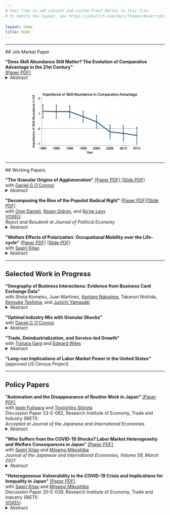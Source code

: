 ```yaml
---
# Feel free to add content and custom Front Matter to this file.
# To modify the layout, see https://jekyllrb.com/docs/themes/#overriding-theme-defaults

layout: home
title: Home
---
```

<hr>
## Job Market Paper

**"Does Skill Abundance Still Matter? The Evolution of Comparative Advantage in the 21st Century"**<a href="/files/research/KIKUCHI-skill-trade.pdf" target="_blank"> <br>
 [Paper PDF]</a> <details style="margin-bottom: 15px; margin-top: -15px">
	<summary>Abstract</summary>
	This paper documents that skill-abundant countries no longer have a comparative advantage in skill-intensive sectors. While this empirical relationship was strong, it weakened in the 1990s and disappeared by the 2000s. The decline is only evident in countries and sectors with high automation, with no significant variation due to offshoring. Using a quantitative trade model incorporating both automation and offshoring, I confirm that observed changes in automation can account for the evolution of comparative advantage while observed changes in offshoring cannot. Through the lens of the same model, I draw implications for the relationship between technology and inequality: automation increases skill premia in high-automation, developed countries and increases welfare globally, while offshoring has smaller, more evenly distributed welfare gains.
</details>

<div style="text-align: center;">
  <img src="/files/research/grv_base_webpage.png" alt="Figure from Job Market Paper" style="max-width: 70%; height: auto; margin-top: 1rem;">
</div>

<hr>
## Working Papers

**"The Granular Origins of Agglomeration"**<a href="/files/research/KIKUCHI-OCONNOR-granular-spatial.pdf" target="_blank"> [Paper PDF]</a><a href="/files/research/slide-KIKUCHI-OCONNOR-granular-spatial.pdf" target="_blank"> [Slide PDF]</a><br>
with  <a href="https://www.danielgoconnor.com" target="_blank">Daniel G O'Connor</a><br>
<details style="margin-bottom: 15px; margin-top: -15px">
	<summary>Abstract</summary>
	A few large firms dominate many local labor markets. How does that granularity affect the geography of economic activity? And what does it mean for the efficiency of firm entry? To answer these questions, we propose a new economic geography model featuring granular firms subject to idiosyncratic shocks. We show that average wages increase in the size of the local labor market due to that granularity, and provide a sufficient statistic for the contribution of our mechanism. We further prove that too few firms enter in equilibrium. Using Japanese administrative data on manufacturing, we provide evidence consistent with our mechanism and quantify it. Our mechanism implies that markets with around 2 firms per sector have an elasticity of wages to population of 0.05 and firms capture only 85\% of their contribution to production in profits. In large markets like Tokyo, the elasticity is around 0.001, and firm entry is approximately efficient. Enacting optimal place-based industrial policy would increase the number of firms in modest-sized cities by more than 30\% and actually decrease the number of firms and people in Tokyo.
</details>

**"Decomposing the Rise of the Populist Radical Right"** <a href="/files/research/DGKL-Populism.pdf" target="_blank">[Paper PDF]</a><a href="/files/research/slide-DGKL-Populism.pdf" target="_blank">[Slide PDF]</a><br>
with <a href="https://www.orendanieli.com/home" target="_blank">Oren Danieli</a>, 
<a href="https://noamgidron.com/" target="_blank">Noam Gidron</a>, 
and <a href="https://www.roeelevy.com/" target="_blank">Ro'ee Levy</a><br>
 <a href="https://cepr.org/voxeu/columns/decomposing-rise-populist-radical-right-how-changes-priorities-explain-electoral" target="_blank">VOXEU</a><br>
*Reject and Resubmit at Journal of Political Economy* <br>
<details style="margin-bottom: 15px; margin-top: -15px">
	<summary>Abstract</summary>
	Support for populist radical right parties in Europe has dramatically increased in recent years. We decompose the rise of these parties from 2005 to 2020 into four components: shifts in party positions, changes in voter attributes (opinions and demographics), changes in voter priorities, and a residual. We merge two wide datasets on party positions and voter attributes and estimate voter priorities using a probabilistic voting model. We find that shifts in party positions and changes in voter attributes do not play a major role in the recent success of populist radical right parties. Instead, the primary driver behind their electoral success lies in voters’ changing priorities. Particularly, voters are less likely to decide which party to support based on parties’ economic positions. Rather, voters—mainly older, non-unionized, low-educated men—increasingly prioritize nativist cultural positions. This allows populist radical right parties to tap into a preexisting reservoir of culturally conservative voters. Using the same datasets, we provide a set of reduced-form evidence supporting our results. First, while parties’ positions have changed, these changes are not consistent with the main supply-side hypothesis for populist support. Second, on aggregate, voters have not adopted populist right-wing opinions. Third, voters are more likely to self-identify ideologically based on their cultural rather than their economic opinions.
</details>

**"Welfare Effects of Polarization: Occupational Mobility over the Life-cycle"** <a href="/files/research/KK-ROBOT.pdf" target="_blank">[Paper PDF]</a> <a href="/files/research/slide-KK-ROBOT.pdf" target="_blank">[Slide PDF]</a><br>
with <a href="https://sites.google.com/site/sagirikitao/home" target="_blank">Sagiri Kitao</a><br>
<details style="margin-bottom: 15px; margin-top: -15px">
	<summary>Abstract</summary>
	What are the welfare effects of polarization: wage and employment losses of middle-class workers relative to low- and high-skill groups? We build a model of overlapping generations who choose consumption, savings, labor supply, and occupations over their life-cycles, and accumulate human capital. We simulate a wage shift observed since the early 1980s and investigate individuals’ responses. Polarization improves welfare of young individuals that are high-skilled, while it hurts low-skilled individuals across all ages and especially younger ones. The gain of the high-skilled is larger for generations entering in later periods, who can fully exploit the rising skill premium.
</details>

<hr>

## Selected Work in Progress

**"Geography of Business Interactions: Evidence from Business Card Exchange Data"** <br>
with Shota Komatsu, 
Juan Martínez, 
<a href="https://knakajima.weebly.com/" target="_blank">Kentaro Nakajima</a>, 
Takanori Nishida, 
<a href="https://sites.google.com/site/kensuketeshima/" target="_blank">Kensuke Teshima</a>, and
 <a href="https://www.junichiyamasaki.com/" target="_blank">Junichi Yamasaki</a><br>
<details style="margin-bottom: 15px; margin-top: -15px">
	<summary>Abstract</summary>
	In-person business meetings are a critical driver of agglomeration benefits, yet the scarcity of data has hindered exploration into their nature. This study leverages a novel dataset obtained from a business card exchange application, used by 0.4 million workers in Tokyo, to examine the impact of geographical distance on business card exchanges and other types of business networks. By analyzing the moving of firms, we find a distinct pattern in how the frequency of business card exchanges decreases with distance, particularly noting a significant drop beyond a 500-meter radius. Additionally, we observe that the rate of decline in these exchanges due to distance closely correlates with the level of industry agglomeration, and we find similar drops in other types of business networks such as patent collaborations. These findings highlight the pivotal role of very local interaction in fostering agglomeration benefits.
</details>


**"Optimal Industry Mix with Granular Shocks"** <br>
with  <a href="https://www.danielgoconnor.com" target="_blank">Daniel G O'Connor</a><br>
<details style="margin-bottom: 15px; margin-top: -15px">
	<summary>Abstract</summary>
	When firms are subject to granular and industry-wide shocks, regions overspecialize, leaving workers overexposed. Using German employer-employee matched data, we study the optimal industrial policy incorporating heterogeneity in occupation, industry, and region.
</details>


**"Trade, Deindustrialization, and Service-led Growth"** <br>
with  <a href="https://tisharagarg.github.io/" target="_blank">Tishara Garg</a> and
 <a href="https://www.edward-wiles.com/" target="_blank">Edward Wiles</a>
<br>
<details style="margin-bottom: 15px; margin-top: -15px">
<summary>Abstract</summary>
We examine the impact of trade liberalization on structural change patterns in India. Leveraging district-level variations in sectoral composition, we find that districts with greater tariff reductions experienced larger declines in manufacturing employment shares. By extending Matsuyama’s 1992 model of deindustrialization to include a non-tradable service sector, we demonstrate analytically and through simulations that India's observed deindustrialization and service-led growth can be qualitatively attributed to trade liberalization. We aim to structurally estimate the model parameters to quantify the role of trade liberalization in driving these structural changes.
</details>


**"Long-run Implications of Labor Market Power in the United States"** <br>
(approved US Census Project) <br>

<hr>

## Policy Papers

**"Automation and the Disappearance of Routine Work in Japan"** <a href="/files/research/FKS-robot-japan.pdf" target="_blank">[Paper PDF]</a><br>
with <a href="https://sites.google.com/site/ippeifujiwara/" target="_blank">Ippei Fujiwara</a> and <a href="https://researchmap.jp/81332791111?lang=en" target="_blank">Toyoichiro Shirota</a><br>
Discussion Paper 23-E-082, Research Institute of Economy, Trade and Industry (RIETI) <br>
*Accepted at Journal of the Japanese and International Economies* <br>
<details style="margin-bottom: 15px; margin-top: -15px">
	<summary>Abstract</summary>
	We examine the implications of automation technology in Japan since 1980, comparing different local labor markets with different degrees of automation exposure. First, we do not find that automation reduces the employment rate within demographic groups and that automation encourages workers to move from regular to non-regular employment. Second, we show that automation shifts employment from routine occupations in the manufacturing sector to service sectors, while increasing the share of establishments and sales in the manufacturing sector. Finally, we show that this shift in labor demand is attributed to younger generations and non-college-educated workers.
</details>

**"Who Suffers from the COVID-19 Shocks? Labor Market Heterogeneity and Welfare Consequences in Japan"** <a href="/files/research/KKM-COVID19.pdf" target="_blank">[Paper PDF]</a><br>
with  <a href="https://sites.google.com/site/sagirikitao/home" target="_blank">Sagiri Kitao</a> and
 <a href="https://sites.google.com/view/minamomikoshiba/home" target="_blank">Minamo Mikoshiba</a><br>
*Journal of the Japanese and International Economies, Volume 59, March 2021* <br>
<details style="margin-bottom: 15px; margin-top: -15px">
<summary>Abstract</summary>
Effects of the COVID-19 shocks in the Japanese labor market vary across workers of different age groups, genders, employment types, education levels, occupations, and industries. We document heterogeneous changes in employment and earnings in response to the COVID-19 shocks, observed in various data sources during the initial months after the onset of the pandemic in Japan. We then feed these shocks into a life-cycle model of heterogeneous agents to quantify welfare consequences of the COVID-19 shocks.
In each dimension of the heterogeneity, the shocks are amplified for those who earned less prior to the crisis. Contingent workers are hit harder than regular workers, younger workers than older workers, females than males, and workers engaged in social and non-flexible jobs than those in ordinary and flexible jobs. The most severely hurt by the COVID-19 shocks has been a group of female, contingent, low-skilled workers, engaged in social and non-flexible jobs and without a spouse of a different group.
</details>

**"Heterogeneous Vulnerability to the COVID-19 Crisis and Implications for Inequality in Japan"** <a href="/files/research/KKM-COVID19-note.pdf" target="_blank">[Paper PDF]</a><br>
with  <a href="https://sites.google.com/site/sagirikitao/home" target="_blank">Sagiri Kitao</a> and
 <a href="https://sites.google.com/view/minamomikoshiba/home" target="_blank">Minamo Mikoshiba</a><br>
 Discussion Paper 20-E-039, Research Institute of Economy, Trade and Industry (RIETI).<br>
 <a href="https://cepr.org/voxeu/columns/heterogeneous-employment-vulnerability-and-inequality-japan" target="_blank">VOXEU</a><br>
<details style="margin-bottom: 15px; margin-top: -15px">
<summary>Abstract</summary>
We study how the COVID-19 crisis could affect earnings inequality across heterogeneous individuals in Japan. We use the Employment Status Survey (ESS) to identify groups of individuals who are more vulnerable to the COVID-19 shocks, which likely affect workers in different industries, occupations, and employment types in different magnitude. We assess the impact using various data and early evidence including expenditures data from the JCB Consumption NOW during the first weeks of the pandemic. Our study identifies significant heterogeneity in vulnerability to the COVID-19 shocks across workers of different types. We find that the crisis will hit low-income groups by more and is likely to significantly exacerbate inequality through multiple channels, calling for urgent and large-scale assistance targeted towards affected individuals.
</details>
